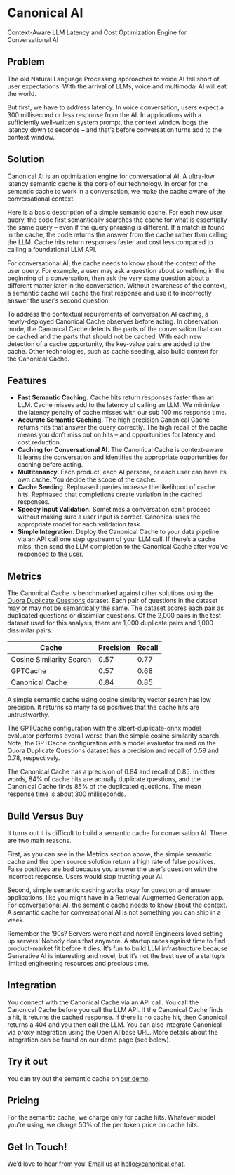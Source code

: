 # Canonical AI
Context-Aware LLM Latency and Cost Optimization Engine for Conversational AI

## Problem
The old Natural Language Processing approaches to voice AI fell short of user expectations. With the arrival of LLMs, voice and multimodal AI will eat the world. 

But first, we have to address latency. In voice conversation, users expect a 300 millisecond or less response from the AI. In applications with a sufficiently well-written system prompt, the context window bogs the latency down to seconds – and that’s before conversation turns add to the context window.

## Solution
Canonical AI is an optimization engine for conversational AI. A ultra-low latency semantic cache is the core of our technology. In order for the semantic cache to work in a conversation, we make the cache aware of the conversational context.

Here is a basic description of a simple semantic cache. For each new user query, the code first semantically searches the cache for what is essentially the same query – even if the query phrasing is different. If a match is found in the cache, the code returns the answer from the cache rather than calling the LLM. Cache hits return responses faster and cost less compared to calling a foundational LLM API. 

For conversational AI, the cache needs to know about the context of the user query. For example, a user may ask a question about something in the beginning of a conversation, then ask the very same question about a different matter later in the conversation. Without awareness of the context, a semantic cache will cache the first response and use it to incorrectly answer the user’s second question. 

To address the contextual requirements of conversation AI caching, a newly-deployed Canonical Cache observes before acting. In observation mode, the Canonical Cache detects the parts of the conversation that can be cached and the parts that should not be cached. With each new detection of a cache opportunity, the key-value pairs are added to the cache. Other technologies, such as cache seeding, also build context for the Canonical Cache. 

## Features

 - **Fast Semantic Caching.** Cache hits return responses faster than an LLM. Cache misses add to the latency of calling an LLM. We minimize the latency penalty of cache misses with our sub 100 ms response time. 
 - **Accurate Semantic Caching.** The high precision Canonical Cache returns hits that answer the query correctly. The high recall of the cache means you don’t miss out on hits – and opportunities for latency and cost reduction. 
 - **Caching for Conversational AI**. The Canonical Cache is context-aware. It learns the conversation and identifies the appropriate opportunities for caching before acting. 
 - **Multitenancy**. Each product, each AI persona, or each user can have its own cache. You decide the scope of the cache.  
 - **Cache Seeding**. Rephrased queries increase the likelihood of cache hits. Rephrased chat completions create variation in the cached responses.
 - **Speedy Input Validation**. Sometimes a conversation can’t proceed without making sure a user input is correct. Canonical uses the appropriate model for each validation task.
 - **Simple Integration**. Deploy the Canonical Cache to your data pipeline via an API call one step upstream of your LLM call. If there’s a cache miss, then send the LLM completion to the Canonical Cache after you’ve responded to the user.
   
## Metrics

The Canonical Cache is benchmarked against other solutions using the [Quora Duplicate Questions](https://quoradata.quora.com/First-Quora-Dataset-Release-Question-Pairs) dataset. Each pair of questions in the dataset may or may not be semantically the same. The dataset scores each pair as duplicated questions or dissimilar questions. Of the 2,000 pairs in the test dataset used for this analysis, there are 1,000 duplicate pairs and 1,000 dissimilar pairs. 

| Cache                    | Precision | Recall |
|--------------------------|-----------|--------|
| Cosine Similarity Search | 0.57      | 0.77   |
| GPTCache                 | 0.57      | 0.68   |
| Canonical Cache          | 0.84      | 0.85   |

A simple semantic cache using cosine similarity vector search has low precision. It returns so many false positives that the cache hits are untrustworthy. 

The GPTCache configuration with the albert-duplicate-onnx model evaluator performs overall worse than the simple cosine similarity search. Note, the GPTCache configuration with a model evaluator trained on the Quora Duplicate Questions dataset has a precision and recall of 0.59 and 0.78, respectively. 

The Canonical Cache has a precision of 0.84 and recall of 0.85. In other words, 84% of cache hits are actually duplicate questions, and the Canonical Cache finds 85% of the duplicated questions. The mean response time is about 300 milliseconds.

## Build Versus Buy

It turns out it is difficult to build a semantic cache for conversation AI. There are two main reasons.

First, as you can see in the Metrics section above, the simple semantic cache and the open source solution return a high rate of false positives. False positives are bad because you answer the user’s question with the incorrect response. Users would stop trusting your AI. 

Second, simple semantic caching works okay for question and answer applications, like you might have in a Retrieval Augmented Generation app. For conversational AI, the semantic cache needs to know about the context. A semantic cache for conversational AI is not something you can ship in a week. 

Remember the ‘90s? Servers were neat and novel! Engineers loved setting up servers! Nobody does that anymore. A startup races against time to find product-market fit before it dies. It’s fun to build LLM infrastructure because Generative AI is interesting and novel, but it’s not the best use of a startup’s limited engineering resources and precious time.

## Integration

You connect with the Canonical Cache via an API call. You call the Canonical Cache before you call the LLM API. If the Canonical Cache finds a hit, it returns the cached response. If there is no cache hit, then Canonical returns a 404 and you then call the LLM. You can also integrate Canonical via proxy integration using the Open AI base URL. More details about the integration can be found on our demo page \(see below\). 

## Try it out

You can try out the semantic cache on [our demo](https://pg-demo.streamlit.app/).

## Pricing

For the semantic cache, we charge only for cache hits. Whatever model you're using, we charge 50% of the per token price on cache hits.

## Get In Touch!

We’d love to hear from you! Email us at hello@canonical.chat.
